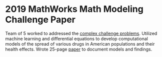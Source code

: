# 2019 MathWorks Math Modeling Challenge Paper
Team of 5 worked to addressed the [complex challenge problems](https://m3challenge.siam.org/sites/default/files/uploads/M3%20Challenge%20PROBLEM_2019_FINAL.pdf).
Utilized machine learning and differential equations to develop computational models of the spread of various drugs in American populations and their health effects.  Wrote 25-page [paper](https://github.com/arnavbansal1/2019-MathWorks-Math-Modeling-Challenge-Paper/blob/master/2019%20MathWorks%20Math%20Modeling%20Challenge%20Paper.pdf) to document models and findings.
